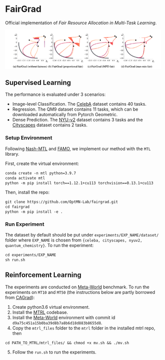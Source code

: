 # FairGrad
Official implementation of *Fair Resource Allocation in Multi-Task Learning*.

![Toy Example](/misc/toy.png)

## Supervised Learning
The performance is evaluated under 3 scenarios:
 - Image-level Classification. The [CelebA](https://mmlab.ie.cuhk.edu.hk/projects/CelebA.html) dataset contains 40 tasks.
 - Regression. The QM9 dataset contains 11 tasks, which can be downloaded automatically from Pytorch Geometric.
 - Dense Prediction. The [NYU-v2](https://github.com/lorenmt/mtan) dataset contains 3 tasks and the [Cityscapes](https://github.com/lorenmt/mtan) dataset contains 2 tasks.

### Setup Environment
Following [Nash-MTL](https://github.com/AvivNavon/nash-mtl) and [FAMO](https://github.com/Cranial-XIX/FAMO), we implement our method with the `MTL` library.

First, create the virtual environment:
```
conda create -n mtl python=3.9.7
conda activate mtl
python -m pip install torch==1.12.1+cu113 torchvision==0.13.1+cu113
```

Then, install the repo:
```
git clone https://github.com/OptMN-Lab/fairgrad.git
cd fairgrad
python -m pip install -e .
```

### Run Experiment
The dataset by default should be put under `experiments/EXP_NAME/dataset/` folder where `EXP_NAME` is chosen from `{celeba, cityscapes, nyuv2, quantum_chemistry}`. To run the experiment:
```
cd experiments/EXP_NAME
sh run.sh
```

## Reinforcement Learning
The experiments are conducted on [Meta-World](https://github.com/Farama-Foundation/Metaworld) benchmark. To run the experiments on `MT10` and `MT50` (the instructions below are partly borrowed from [CAGrad](https://github.com/Cranial-XIX/CAGrad)):

1. Create python3.6 virtual environment.
2. Install the [MTRL](https://github.com/facebookresearch/mtrl) codebase.
3. Install the [Meta-World](https://github.com/Farama-Foundation/Metaworld) environment with commit id `d9a75c451a15b0ba39d8b7a8b6d18d883b8655d8`.
4. Copy the `mtrl_files` folder to the `mtrl` folder in the installed mtrl repo, then 

```
cd PATH_TO_MTRL/mtrl_files/ && chmod +x mv.sh && ./mv.sh
```

5. Follow the `run.sh` to run the experiments.
